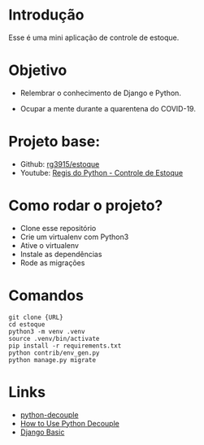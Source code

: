 # Introdução

Esse é uma mini aplicação de controle de estoque.

# Objetivo

* Relembrar o conhecimento de Django e Python.

* Ocupar a mente durante a quarentena do COVID-19.

# Projeto base:

* Github: [rg3915/estoque](https://github.com/rg3915/estoque)
* Youtube: [Regis do Python - Controle de Estoque](https://www.youtube.com/playlist?list=PLsGCdfxkV9uqj9DwI6Y72JyvXeA-9mAjc)

# Como rodar o projeto?

* Clone esse repositório
* Crie um virtualenv com Python3
* Ative o virtualenv
* Instale as dependências
* Rode as migrações

# Comandos

```
git clone {URL}
cd estoque
python3 -m venv .venv
source .venv/bin/activate
pip install -r requirements.txt
python contrib/env_gen.py
python manage.py migrate
```

# Links

* [python-decouple](https://github.com/henriquebastos/python-decouple)
* [How to Use Python Decouple](https://simpleisbetterthancomplex.com/2015/11/26/package-of-the-week-python-decouple.html)
* [Django Basic](https://github.com/rg3915/tutoriais/tree/master/django-basic)
